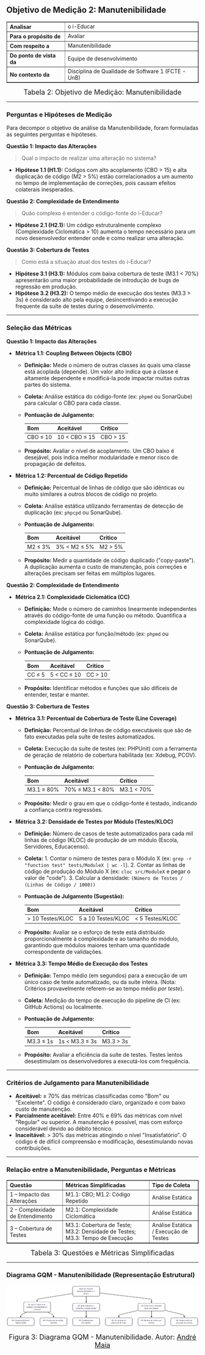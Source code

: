 ## Objetivo de Medição 2: Manutenibilidade

<div align="center">
  <table border="1" cellspacing="0" cellpadding="8" style="border-collapse: collapse; text-align: left;">
    <tr>
      <th><b>Analisar</b></th>
      <td>o i-Educar</td>
    </tr>
    <tr>
      <th><b>Para o propósito de</b></th>
      <td>Avaliar</td>
    </tr>
    <tr>
      <th><b>Com respeito a</b></th>
      <td>Manutenibilidade</td>
    </tr>
    <tr>
      <th><b>Do ponto de vista da</b></th>
      <td>Equipe de desenvolvimento</td>
    </tr>
    <tr>
      <th><b>No contexto da</b></th>
      <td>Disciplina de Qualidade de Software 1 (FCTE - UnB)</td>
    </tr>
  </table>

  <div style="margin-top: 8px; text-align: center;">
    <font size="4"><figcaption>Tabela 2: Objetivo de Medição: Manutenibilidade</figcaption></font>
  </div>
</div>

---

### Perguntas e Hipóteses de Medição

Para decompor o objetivo de análise da Manutenibilidade, foram formuladas as seguintes perguntas e hipóteses.

**Questão 1: Impacto das Alterações**
> Qual o impacto de realizar uma alteração no sistema?

* **Hipótese 1.1 (H1.1):** Códigos com alto acoplamento (CBO > 15) e alta duplicação de código (M2 > 5%) estão correlacionados a um aumento no tempo de implementação de correções, pois causam efeitos colaterais inesperados.

**Questão 2: Complexidade de Entendimento**
> Quão complexo é entender o código-fonte do i-Educar?

* **Hipótese 2.1 (H2.1):** Um código estruturalmente complexo (Complexidade Ciclomática > 10) aumenta o tempo necessário para um novo desenvolvedor entender onde e como realizar uma alteração.

**Questão 3: Cobertura de Testes**
> Como está a situação atual dos testes do i-Educar?

* **Hipótese 3.1 (H3.1):** Módulos com baixa cobertura de teste (M3.1 < 70%) apresentarão uma maior probabilidade de introdução de bugs de regressão em produção.
* **Hipótese 3.2 (H3.2):** O tempo médio de execução dos testes (M3.3 > 3s) é considerado alto pela equipe, desincentivando a execução frequente da suíte de testes during o desenvolvimento.

---

### Seleção das Métricas

**Questão 1: Impacto das Alterações**

* **Métrica 1.1: Coupling Between Objects (CBO)**
    * **Definição:** Mede o número de outras classes às quais uma classe está acoplada (depende). Um valor alto indica que a classe é altamente dependente e modificá-la pode impactar muitas outras partes do sistema.
    * **Coleta:** Análise estática do código-fonte (ex: `phpmd` ou SonarQube) para calcular o CBO para cada classe.
    * **Pontuação de Julgamento:**

      | Bom | Aceitável | Crítico |
      |:---|:---|:---|
      | CBO ≤ 10 | 10 < CBO ≤ 15 | CBO > 15 |

    * **Propósito:** Avaliar o nível de acoplamento. Um CBO baixo é desejável, pois indica melhor modularidade e menor risco de propagação de defeitos.

* **Métrica 1.2: Percentual de Código Repetido**
    * **Definição:** Percentual de linhas de código que são idênticas ou muito similares a outros blocos de código no projeto.
    * **Coleta:** Análise estática utilizando ferramentas de detecção de duplicação (ex: `phpcpd` ou SonarQube).
    * **Pontuação de Julgamento:**

      | Bom | Aceitável | Crítico |
      |:---|:---|:---|
      | M2 ≤ 3% | 3% < M2 ≤ 5% | M2 > 5% |

    * **Propósito:** Medir a quantidade de código duplicado ("copy-paste"). A duplicação aumenta o custo de manutenção, pois correções e alterações precisam ser feitas em múltiplos lugares.

**Questão 2: Complexidade de Entendimento**

* **Métrica 2.1: Complexidade Ciclomática (CC)**
    * **Definição:** Mede o número de caminhos linearmente independentes através do código-fonte de uma função ou método. Quantifica a complexidade lógica do código.
    * **Coleta:** Análise estática por função/método (ex: `phpmd` ou SonarQube).
    * **Pontuação de Julgamento:**

      | Bom | Aceitável | Crítico |
      |:---|:---|:---|
      | CC ≤ 5 | 5 < CC ≤ 10 | CC > 10 |

    * **Propósito:** Identificar métodos e funções que são difíceis de entender, testar e manter.

**Questão 3: Cobertura de Testes**

* **Métrica 3.1: Percentual de Cobertura de Teste (Line Coverage)**
    * **Definição:** Percentual de linhas de código executáveis que são de fato executadas pela suíte de testes automatizados.
    * **Coleta:** Execução da suíte de testes (ex: PHPUnit) com a ferramenta de geração de relatório de cobertura habilitada (ex: Xdebug, PCOV).
    * **Pontuação de Julgamento:**

      | Bom | Aceitável | Crítico |
      |:---|:---|:---|
      | M3.1 ≥ 80% | 70% ≤ M3.1 < 80% | M3.1 < 70% |

    * **Propósito:** Medir o grau em que o código-fonte é testado, indicando a confiança contra regressões.

* **Métrica 3.2: Densidade de Testes por Módulo (Testes/KLOC)**
    * **Definição:** Número de casos de teste automatizados para cada mil linhas de código (KLOC) de produção de um módulo (Escola, Servidores, Educacenso).
    * **Coleta:** 1.  Contar o número de testes para o Módulo X (ex: `grep -r "function test" tests/ModuleX | wc -l`).
        2.  Contar as linhas de código de produção do Módulo X (ex: `cloc src/ModuleX` e pegar o valor de "code").
        3.  Calcular a densidade: `(Número de Testes / (Linhas de Código / 1000))`
    * **Pontuação de Julgamento (Sugestão):**

      | Bom | Aceitável | Crítico |
      |:---|:---|:---|
      | > 10 Testes/KLOC | 5 a 10 Testes/KLOC | < 5 Testes/KLOC |

    * **Propósito:** Avaliar se o esforço de teste está distribuído proporcionalmente à complexidade e ao tamanho do módulo, garantindo que módulos maiores tenham uma quantidade correspondente de validações.

* **Métrica 3.3: Tempo Médio de Execução dos Testes**
    * **Definição:** Tempo médio (em segundos) para a execução de um único caso de teste automatizado, ou da suíte inteira. (Nota: Critérios provavelmente referem-se ao tempo médio *por teste*).
    * **Coleta:** Medição do tempo de execução do pipeline de CI (ex: GitHub Actions) ou localmente.
    * **Pontuação de Julgamento:**

      | Bom | Aceitável | Crítico |
      |:---|:---|:---|
      | M3.3 ≤ 1s | 1s < M3.3 ≤ 3s | M3.3 > 3s |

    * **Propósito:** Avaliar a eficiência da suíte de testes. Testes lentos desestimulam os desenvolvedores a executá-los com frequência.

---

### Critérios de Julgamento para Manutenibilidade

* **Aceitável:** ≥ 70% das métricas classificadas como "Bom" ou "Excelente". O código é considerado claro, organizado e com baixo custo de manutenção.
* **Parcialmente aceitável:** Entre 40% e 69% das métricas com nível "Regular" ou superior. A manutenção é possível, mas com esforço considerável devido ao débito técnico.
* **Inaceitável:** > 30% das métricas atingindo o nível "Insatisfatório". O código é de difícil compreensão e modificação, desestimulando novas contribuições.

---

### Relação entre a Manutenibilidade, Perguntas e Métricas

<div align="center">
  <table border="1" cellspacing="0" cellpadding="8" style="border-collapse: collapse; text-align: left;">
    <tr>
      <th><b>Questão</b></th>
      <th><b>Métricas Simplificadas</b></th>
      <th><b>Tipo de Coleta</b></th>
    </tr>
    <tr>
      <td>1 – Impacto das Alterações </td>
      <td>M1.1: CBO; M1.2: Código Repetido</td>
      <td>Análise Estática</td>
    </tr>
    <tr>
      <td>2 – Complexidade de Entendimento</td>
      <td>M2.1: Complexidade Ciclomática</td>
      <td>Análise Estática</td>
    </tr>
    <tr>
      <td>3 – Cobertura de Testes</td>
      <td>M3.1: Cobertura de Teste; M3.2: Densidade de Testes; M3.3: Tempo de Execução</td>
      <td>Análise Estática / Execução de Testes</td>
    </tr>
  </table>

  <div style="margin-top: 8px; text-align: center;">
    <font size="4"><figcaption>Tabela 3: Questões e Métricas Simplificadas</figcaption></font>
  </div>
</div>

---

### Diagrama GQM - Manutenibilidade (Representação Estrutural)

![Diagrama GQM - Manutenibilidade](../assets/diagrama_manutenibilidade.png)

<div align="center">
  <font size="4"><figcaption>Figura 3: Diagrama GQM - Manutenibilidade. Autor: <a href="http://github.com/andre-maia51">André Maia</figcaption></font>
</div>